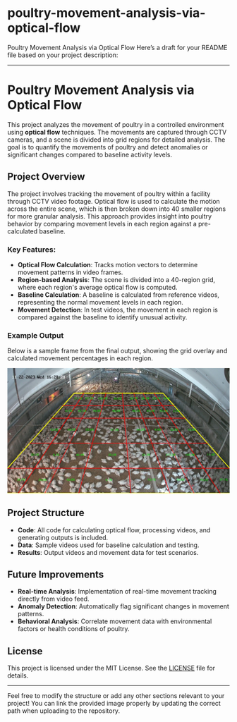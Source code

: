 # poultry-movement-analysis-via-optical-flow
Poultry Movement Analysis via Optical Flow
Here’s a draft for your README file based on your project description:

---

# Poultry Movement Analysis via Optical Flow

This project analyzes the movement of poultry in a controlled environment using **optical flow** techniques. The movements are captured through CCTV cameras, and a scene is divided into grid regions for detailed analysis. The goal is to quantify the movements of poultry and detect anomalies or significant changes compared to baseline activity levels.

## Project Overview

The project involves tracking the movement of poultry within a facility through CCTV video footage. Optical flow is used to calculate the motion across the entire scene, which is then broken down into 40 smaller regions for more granular analysis. This approach provides insight into poultry behavior by comparing movement levels in each region against a pre-calculated baseline.

### Key Features:
- **Optical Flow Calculation**: Tracks motion vectors to determine movement patterns in video frames.
- **Region-based Analysis**: The scene is divided into a 40-region grid, where each region's average optical flow is computed.
- **Baseline Calculation**: A baseline is calculated from reference videos, representing the normal movement levels in each region.
- **Movement Detection**: In test videos, the movement in each region is compared against the baseline to identify unusual activity.

### Example Output

Below is a sample frame from the final output, showing the grid overlay and calculated movement percentages in each region.

![Final Output](./Final.jpeg)

## Project Structure
- **Code**: All code for calculating optical flow, processing videos, and generating outputs is included.
- **Data**: Sample videos used for baseline calculation and testing.
- **Results**: Output videos and movement data for test scenarios.


## Future Improvements
- **Real-time Analysis**: Implementation of real-time movement tracking directly from video feed.
- **Anomaly Detection**: Automatically flag significant changes in movement patterns.
- **Behavioral Analysis**: Correlate movement data with environmental factors or health conditions of poultry.

## License
This project is licensed under the MIT License. See the [LICENSE](LICENSE) file for details.

---

Feel free to modify the structure or add any other sections relevant to your project! You can link the provided image properly by updating the correct path when uploading to the repository.
